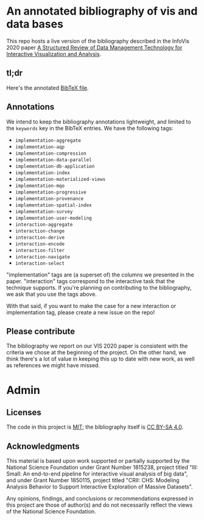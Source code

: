 # An annotated bibliography of vis and data bases

This repo hosts a live version of the bibliography described in the
InfoVis 2020 paper [A Structured Review of Data Management Technology
for Interactive Visualization and
Analysis](https://hdc.cs.arizona.edu/projects/end-to-end-visual-big-data/db-tech-for-interactive-vis/).

## tl;dr

Here's the annotated [BibTeX file](vis-db.bib).

## Annotations

We intend to keep the bibliography annotations lightweight, and limited to the `keywords` key in the BibTeX entries. We have the following tags:

* `implementation-aggregate`
* `implementation-aqp`
* `implementation-compression`
* `implementation-data-parallel`
* `implementation-db-application`
* `implementation-index`
* `implementation-materialized-views`
* `implementation-mqo`
* `implementation-progressive`
* `implementation-provenance`
* `implementation-spatial-index`
* `implementation-survey`
* `implementation-user-modeling`
* `interaction-aggregate`
* `interaction-change`
* `interaction-derive`
* `interaction-encode`
* `interaction-filter`
* `interaction-navigate`
* `interaction-select`

"implementation" tags are (a superset of) the columns we presented in
the paper. "interaction" tags correspond to the interactive task that
the technique supports. If you're planning on contributing to the
bibliography, we ask that you use the tags above.

With that said, if you want to make the case for a new interaction or
implementation tag, please create a new issue on the repo!

## Please contribute

The bibliography we report on our VIS 2020 paper is consistent with
the criteria we chose at the beginning of the project. On the other
hand, we think there's a lot of value in keeping this up to date with
new work, as well as references we might have missed.

# Admin

## Licenses

The code in this project is [MIT](https://choosealicense.com/licenses/mit/); the bibliography itself
is [CC BY-SA 4.0](https://creativecommons.org/licenses/by-sa/4.0/).

## Acknowledgments

This material is based upon work supported or partially supported by
the National Science Foundation under Grant Number 1815238, project
titled "III: Small: An end-to-end pipeline for interactive visual
analysis of big data", and under Grant Number 1850115, project titled
"CRII: CHS: Modeling Analysis Behavior to Support Interactive
Exploration of Massive Datasets".

Any opinions, findings, and conclusions or recommendations expressed
in this project are those of author(s) and do not necessarily reflect
the views of the National Science Foundation.
